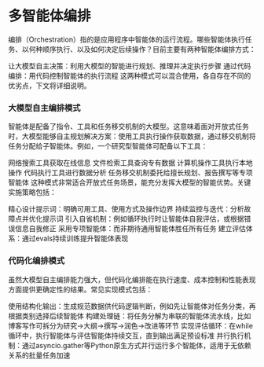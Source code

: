 # 多智能体编排
编排（Orchestration）指的是应用程序中智能体的运行流程。哪些智能体执行任务、以何种顺序执行、以及如何决定后续操作？目前主要有两种智能体编排方式：

让大模型自主决策：利用大模型的智能进行规划、推理并决定执行步骤
通过代码编排：用代码控制智能体的执行流程
这两种模式可以混合使用，各自存在不同的优劣点，下文将详细说明。

### 大模型自主编排模式
智能体是配备了指令、工具和任务移交机制的大模型。这意味着面对开放式任务时，大模型能够自主规划解决方案：使用工具执行操作获取数据，通过移交机制将任务分配给子智能体。例如，一个研究型智能体可配备以下工具：

网络搜索工具获取在线信息
文件检索工具查询专有数据
计算机操作工具执行本地操作
代码执行工具进行数据分析
任务移交机制委托给擅长规划、报告撰写等专项智能体
这种模式非常适合开放式任务场景，能充分发挥大模型的智能优势。关键实施策略包括：

精心设计提示词：明确可用工具、使用方式及操作边界
持续监控与迭代：分析故障点并优化提示词
引入自省机制：例如循环执行时让智能体自我评估，或根据错误信息自我修正
采用专项智能体：而非期待通用智能体胜任所有任务
建立评估体系：通过evals持续训练提升智能体表现



### 代码化编排模式
虽然大模型自主编排能力强大，但代码化编排能在执行速度、成本控制和性能表现方面提供更确定性的结果。常见实现模式包括：

使用结构化输出：生成规范数据供代码逻辑判断，例如先让智能体对任务分类，再根据类别选择后续智能体
构建处理链：将任务分解为串联的智能体流水线，比如博客写作可拆分为研究->大纲->撰写->润色->改进等环节
实现评估循环：在while循环中，执行智能体与评估智能体持续交互，直到输出满足预设标准
并行执行机制：通过asyncio.gather等Python原生方式并行运行多个智能体，适用于无依赖关系的批量任务加速